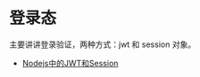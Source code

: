 # 登录态
主要讲讲登录验证，两种方式：jwt 和 session 对象。

  - [Nodejs中的JWT和Session](https://www.jianshu.com/p/89f5305386eb)